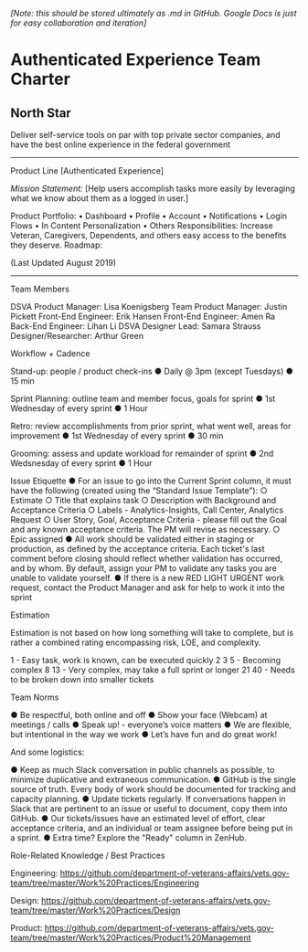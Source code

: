 _[Note: this should be stored ultimately as .md in GitHub. Google Docs is just for easy collaboration and iteration]_

# Authenticated Experience Team Charter

## North Star 
Deliver self-service tools on par with top private sector companies, and have the best online experience in the federal government
________________________________________
Product Line 
[Authenticated Experience]

*Mission Statement:*
[Help users accomplish tasks more easily by leveraging what we know about them as a logged in user.]

Product Portfolio:
•	Dashboard
•	Profile
•	Account
•	Notifications
•	Login Flows
•	In Content Personalization
•	Others
Responsibilities:
Increase Veteran, Caregivers, Dependents, and others easy access to the benefits they deserve.
Roadmap:
 
(Last Updated August 2019)
________________________________________

Team Members

DSVA Product Manager: Lisa Koenigsberg
Team Product Manager: Justin Pickett
Front-End Engineer: Erik Hansen
Front-End Engineer: Amen Ra
Back-End Engineer: Lihan Li
DSVA Designer Lead: Samara Strauss
Designer/Researcher: Arthur Green


Workflow + Cadence

Stand-up: people / product check-ins
●	Daily @ 3pm (except Tuesdays) 
●	15 min

Sprint Planning: outline team and member focus, goals for sprint
●	1st Wednesday of every sprint
●	1 Hour

Retro: review accomplishments from prior sprint, what went well, areas for improvement
●	1st Wednesday of every sprint
●	30 min

Grooming: assess and update workload for remainder of sprint
●	2nd Wedsnesday of every sprint
●	1 Hour

Issue Etiquette
●	For an issue to go into the Current Sprint column, it must have the following (created using the “Standard Issue Template”):
○	Estimate
○	Title that explains task
○	Description with Background and Acceptance Criteria
○	Labels - Analytics-Insights, Call Center, Analytics Request
○	User Story, Goal, Acceptance Criteria - please fill out the Goal and any known acceptance criteria. The PM will revise as necessary.
○	Epic assigned
●	All work should be validated either in staging or production, as defined by the acceptance criteria. Each ticket's last comment before closing should reflect whether validation has occurred, and by whom. By default, assign your PM to validate any tasks you are unable to validate yourself.
●	If there is a new RED LIGHT URGENT work request, contact the Product Manager and ask for help to work it into the sprint

Estimation

Estimation is not based on how long something will take to complete, but is rather a combined rating encompassing risk, LOE, and complexity.

1 - Easy task, work is known, can be executed quickly
2
3
5 - Becoming complex
8
13 - Very complex, may take a full sprint or longer
21
40 - Needs to be broken down into smaller tickets


Team Norms

●	Be respectful, both online and off
●	Show your face (Webcam) at meetings / calls
●	Speak up! - everyone’s voice matters
●	We are flexible, but intentional in the way we work
●	Let’s have fun and do great work!

And some logistics:

●	Keep as much Slack conversation in public channels as possible, to minimize duplicative and extraneous communication.
●	GitHub is the single source of truth. Every body of work should be documented for tracking and capacity planning.
●	Update tickets regularly. If conversations happen in Slack that are pertinent to an issue or useful to document, copy them into GitHub.
●	Our tickets/issues have an estimated level of effort, clear acceptance criteria, and an individual or team assignee before being put in a sprint.
●	Extra time? Explore the "Ready" column in ZenHub.

Role-Related Knowledge / Best Practices

Engineering: https://github.com/department-of-veterans-affairs/vets.gov-team/tree/master/Work%20Practices/Engineering

Design: https://github.com/department-of-veterans-affairs/vets.gov-team/tree/master/Work%20Practices/Design

Product: https://github.com/department-of-veterans-affairs/vets.gov-team/tree/master/Work%20Practices/Product%20Management


